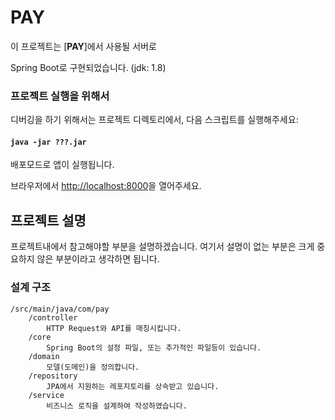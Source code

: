 # PAY

이 프로젝트는 [**PAY**]에서 사용될 서버로

Spring Boot로 구현되었습니다. (jdk: 1.8)

### 프로젝트 실행을 위해서

디버깅을 하기 위해서는 프로젝트 디렉토리에서, 다음 스크립트를 실행해주세요:

#### `java -jar ???.jar`

배포모드로 앱이 실행됩니다.

브라우저에서 [http://localhost:8000](http://localhost:8000)을 열어주세요.

## 프로젝트 설명

프로젝트내에서 참고해야할 부분을 설명하겠습니다. 여기서 설명이 없는 부분은 크게 중요하지 않은 부분이라고 생각하면 됩니다.

### 설계 구조

    /src/main/java/com/pay
        /controller
            HTTP Request와 API를 매칭시킵니다.
        /core
            Spring Boot의 설정 파일, 또는 추가적인 파일등이 있습니다.
        /domain
            모델(도메인)을 정의합니다.
        /repository
            JPA에서 지원하는 레포지토리를 상속받고 있습니다.
        /service
            비즈니스 로직을 설계하여 작성하였습니다.